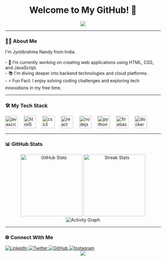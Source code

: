 <h1 align="center">Welcome to My GitHub! 👋</h1>

<p align="center">
  <img src="https://readme-typing-svg.herokuapp.com?font=Roboto+Slab&color=%2336BCF7&size=24&center=true&vCenter=true&width=500&lines=Full-Stack+Developer;Tech+Enthusiast;Always+Learning+Something+New" />
</p>

---

<h3 align="left">👨‍💻 About Me</h3>

<p align="left">
I'm Jyotibrahma Nandy from India.<br><br>
- 🔭 I’m currently working on creating web applications using HTML, CSS, and JavaScript.<br>
- 📚 I'm diving deeper into backend technologies and cloud platforms.<br>
- ⚡ Fun Fact: I enjoy solving coding challenges and exploring tech innovations in my free time.
</p>

---

<h3 align="left">🛠️ My Tech Stack</h3>
<div align="left">
  <img src="https://cdn.jsdelivr.net/gh/devicons/devicon/icons/javascript/javascript-original.svg" height="40" alt="javascript logo"  />
  <img width="12" />
  <img src="https://cdn.jsdelivr.net/gh/devicons/devicon/icons/html5/html5-original-wordmark.svg" height="40" alt="html5 logo"  />
  <img width="12" />
  <img src="https://cdn.jsdelivr.net/gh/devicons/devicon/icons/css3/css3-original-wordmark.svg" height="40" alt="css3 logo"  />
  <img width="12" />
  <img src="https://cdn.jsdelivr.net/gh/devicons/devicon/icons/react/react-original-wordmark.svg" height="40" alt="react logo"  />
  <img width="12" />
  <img src="https://cdn.jsdelivr.net/gh/devicons/devicon/icons/nodejs/nodejs-original-wordmark.svg" height="40" alt="nodejs logo"  />
  <img width="12" />
  <img src="https://cdn.jsdelivr.net/gh/devicons/devicon/icons/python/python-original-wordmark.svg" height="40" alt="python logo"  />
  <img width="12" />
  <img src="https://cdn.jsdelivr.net/gh/devicons/devicon/icons/firebase/firebase-plain-wordmark.svg" height="40" alt="firebase logo"  />
  <img width="12" />
  <img src="https://cdn.jsdelivr.net/gh/devicons/devicon/icons/docker/docker-plain-wordmark.svg" height="40" alt="docker logo"  />
</div>

---

<h3 align="left">📊 GitHub Stats</h3>

<div align="center">
  <img src="https://github-readme-stats.vercel.app/api?username=jyotibrahmanandy&show_icons=true&theme=radical&hide_border=false&border_radius=10" height="200" alt="GitHub Stats" />
  <img src="https://streak-stats.demolab.com?user=jyotibrahmanandy&locale=en&mode=daily&theme=radical&hide_border=false&border_radius=10" height="200" alt="Streak Stats" />
</div>

<div align="center">
  <img src="https://github-readme-activity-graph.cyclic.app/graph?username=jyotibrahmanandy&theme=react-dark&hide_border=false&area=true&radius=10" alt="Activity Graph" />
</div>

---

<h3 align="left">🌐 Connect With Me</h3>

<div align="left">
  <a href="https://www.linkedin.com/in/jyotibrahmanandy" target="_blank">
    <img src="https://img.shields.io/badge/LinkedIn-0077B5?style=for-the-badge&logo=linkedin&logoColor=white" alt="LinkedIn" />
  </a>
  <a href="https://twitter.com/jyotibrahmanandy" target="_blank">
    <img src="https://img.shields.io/badge/Twitter-1DA1F2?style=for-the-badge&logo=twitter&logoColor=white" alt="Twitter" />
  </a>
  <a href="https://github.com/jyotibrahmanandy" target="_blank">
    <img src="https://img.shields.io/badge/GitHub-181717?style=for-the-badge&logo=github&logoColor=white" alt="GitHub" />
  </a>
  <a href="https://instagram.com/jyotibrahmanandy" target="_blank">
    <img src="https://img.shields.io/badge/Instagram-181717?style=for-the-badge&logo=instagram&logoColor=white" alt="Instagram" />
  </a>
<div align="center">
  <img src="https://visitor-badge.laobi.icu/badge?page_id=jyotibrahmanandy.jyotibrahmanandy&"  />
</div>
</div>

<!---

<p align="center">
  <img src="https://forthebadge.com/images/badges/built-with-love.svg" alt="Built With Love" />
</p>


jyotibrahmanandy/jyotibrahmanandy is a ✨ special ✨ repository because its `README.md` (this file) appears on your GitHub profile.
You can click the Preview link to take a look at your changes.
--->
